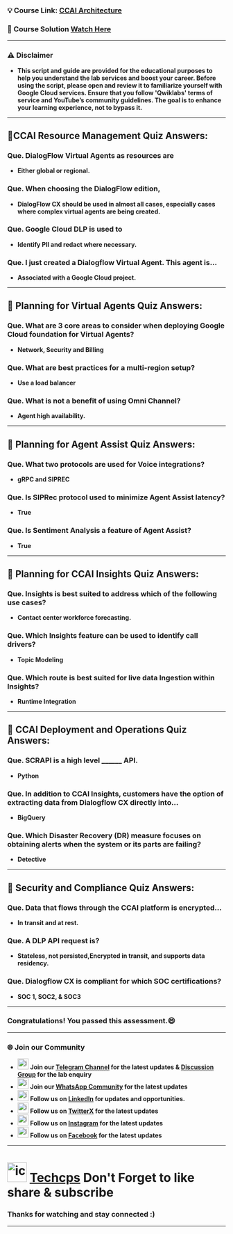 
### 💡 Course Link: [CCAI Architecture](https://www.cloudskillsboost.google/paths/371/course_templates/1002?utm_campaign=arcade24&utm_medium=lp&utm_source=qwiklabs)

### 🚀 Course Solution [Watch Here](https://youtu.be/TAJmeTDt40Y)

---

### ⚠️ Disclaimer
- **This script and guide are provided for  the educational purposes to help you understand the lab services and boost your career. Before using the script, please open and review it to familiarize yourself with Google Cloud services. Ensure that you follow 'Qwiklabs' terms of service and YouTube’s community guidelines. The goal is to enhance your learning experience, not to bypass it.**
---

## 🚨CCAI Resource Management Quiz Answers:

### Que. DialogFlow Virtual Agents as resources are
- **Either global or regional.**

### Que. When choosing the DialogFlow edition,
- **DialogFlow CX should be used in almost all cases, especially cases where complex virtual agents are being created.**

### Que. Google Cloud DLP is used to
- **Identify PII and redact where necessary.**

### Que. I just created a Dialogflow Virtual Agent. This agent is…
- **Associated with a Google Cloud project.**

---

## 🚨 Planning for Virtual Agents Quiz Answers:

### Que. What are 3 core areas to consider when deploying Google Cloud foundation for Virtual Agents?
- **Network, Security and Billing**

### Que. What are best practices for a multi-region setup?
- **Use a load balancer**

### Que. What is not a benefit of using Omni Channel?
- **Agent high availability.**

---

## 🚨 Planning for Agent Assist Quiz Answers:

### Que. What two protocols are used for Voice integrations?
- **gRPC and SIPREC**

### Que. Is SIPRec protocol used to minimize Agent Assist latency?
- **True**

### Que. Is Sentiment Analysis a feature of Agent Assist?
- **True**
  
---


## 🚨 Planning for CCAI Insights Quiz Answers:

### Que. Insights is best suited to address which of the following use cases?
- **Contact center workforce forecasting.**

### Que. Which Insights feature can be used to identify call drivers?
- **Topic Modeling**

### Que. Which route is best suited for live data Ingestion within Insights?
- **Runtime Integration**
  
---

## 🚨 CCAI Deployment and Operations Quiz Answers:

### Que. SCRAPI is a high level ______ API.
- **Python**

### Que. In addition to CCAI Insights, customers have the option of extracting data from Dialogflow CX directly into…
- **BigQuery**

### Que. Which Disaster Recovery (DR) measure focuses on obtaining alerts when the system or its parts are failing?
- **Detective**
  
---


## 🚨 Security and Compliance Quiz Answers:

### Que. Data that flows through the CCAI platform is encrypted…
- **In transit and at rest.**

### Que. A DLP API request is?
- **Stateless, not persisted,Encrypted in transit, and supports data residency.**
 
### Que. Dialogflow CX is compliant for which SOC certifications?
- **SOC 1, SOC2, & SOC3**
  
---

### Congratulations! You passed this assessment.😄

---

### 🌐 Join our Community

- <img src="https://github.com/user-attachments/assets/a4a4b767-151c-461d-bca1-da6d4c0cd68a" alt="icon" width="25" height="25"> **Join our [Telegram Channel](https://t.me/Techcps) for the latest updates & [Discussion Group](https://t.me/Techcpschat) for the lab enquiry**
- <img src="https://github.com/user-attachments/assets/aa10b8b2-5424-40bc-8911-7969f29f6dae" alt="icon" width="25" height="25"> **Join our [WhatsApp Community](https://whatsapp.com/channel/0029Va9nne147XeIFkXYv71A) for the latest updates**
- <img src="https://github.com/user-attachments/assets/b9da471b-2f46-4d39-bea9-acdb3b3a23b0" alt="icon" width="25" height="25"> **Follow us on [LinkedIn](https://www.linkedin.com/company/techcps/) for updates and opportunities.**
- <img src="https://github.com/user-attachments/assets/a045f610-775d-432a-b171-97a2d19718e2" alt="icon" width="25" height="25"> **Follow us on [TwitterX](https://twitter.com/Techcps_/) for the latest updates**
- <img src="https://github.com/user-attachments/assets/84e23456-7ed3-402a-a8a9-5d2fb5b44849" alt="icon" width="25" height="25"> **Follow us on [Instagram](https://instagram.com/techcps/) for the latest updates**
- <img src="https://github.com/user-attachments/assets/fc77ddc4-5b3b-42a9-a8da-e5561dce0c70" alt="icon" width="25" height="25"> **Follow us on [Facebook](https://facebook.com/techcps/) for the latest updates**

---

# <img src="https://github.com/user-attachments/assets/6ee41001-c795-467c-8d96-06b56c246b9c" alt="icon" width="45" height="45"> [Techcps](https://www.youtube.com/@techcps) Don't Forget to like share & subscribe

### Thanks for watching and stay connected :)
---

